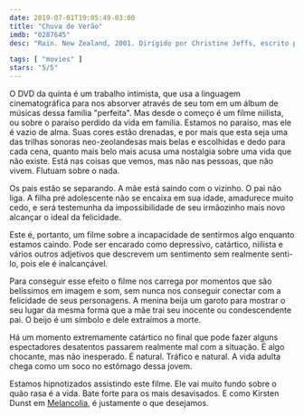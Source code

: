 ```yaml
---
date: 2019-07-01T19:05:49-03:00
title: "Chuva de Verão"
imdb: "0287645"
desc: "Rain. New Zealand, 2001. Dirigido por Christine Jeffs, escrito por Kirsty Gunn, Christine Jeffs. Com Alicia Fulford-Wierzbicki, Sarah Peirse, Marton Csokas."

tags: [ "movies" ]
stars: "5/5"
---
```

O DVD da quinta é um trabalho intimista, que usa a linguagem cinematográfica para nos absorver através de seu tom em um álbum de músicas dessa família "perfeita". Mas desde o começo é um filme niilista, ou sobre o paraíso perdido da vida em família. Estamos no paraíso, mas ele é vazio de alma. Suas cores estão drenadas, e por mais que esta seja uma das trilhas sonoras neo-zeolandesas mais belas e escolhidas e dedo para cada cena, quanto mais belo mais acusa uma nostalgia sobre uma vida que não existe. Está nas coisas que vemos, mas não nas pessoas, que não vivem. Flutuam sobre o nada.

Os pais estão se separando. A mãe está saindo com o vizinho. O pai não liga. A filha pré adolescente não se encaixa em sua idade, amadurece muito cedo, e será testemunha da impossibilidade de seu irmãozinho mais novo alcançar o ideal da felicidade.

Este é, portanto, um filme sobre a incapacidade de sentirmos algo enquanto estamos caindo. Pode ser encarado como depressivo, catártico, niilista e vários outros adjetivos que descrevem um sentimento sem realmente senti-lo, pois ele é inalcançável.

Para conseguir esse efeito o filme nos carrega por momentos que são belíssimos em imagem e som, sem nunca nos conseguir conectar com a felicidade de seus personagens. A menina beija um garoto para mostrar o seu lugar da mesma forma que a mãe trai seu inocente ou condescendente pai. O beijo é um símbolo e dele extraímos a morte.

Há um momento extremamente catártico no final que pode fazer alguns espectadores desatentos passarem realmente mal com a situação. É algo chocante, mas não inesperado. É natural. Tráfico e natural. A vida adulta chega como um soco no estômago dessa jovem.

Estamos hipnotizados assistindo este filme. Ele vai muito fundo sobre o quão rasa é a vida. Bate forte para os mais desavisados. E como Kirsten Dunst em [Melancolia](/movies/melancolia), é justamente o que desejamos.
